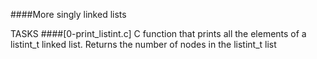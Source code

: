 ####More singly linked lists

TASKS
####[0-print_listint.c]
C function that prints all the elements of a listint_t linked list. Returns the number of nodes in the listint_t list
